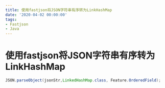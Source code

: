 ```yaml
---
title: 使用fastjson将JSON字符串有序转为LinkHashMap
date: '2020-04-02 00:00:00'
tags:
- Fastjson
- Java
---
```


# 使用fastjson将JSON字符串有序转为LinkHashMap

```java
JSON.parseObject(jsonStr,LinkedHashMap.class, Feature.OrderedField);
```
